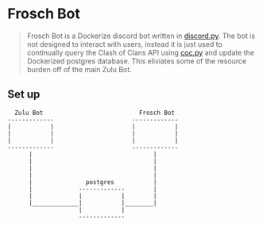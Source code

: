 # Frosch Bot
> Frosch Bot is a Dockerize discord bot written in [discord.py](https://github.com/Rapptz/discord.py).
> The bot is not designed to interact with users, instead it is just used
> to continually query the Clash of Clans API using [coc.py](https://github.com/mathsman5133/coc.py)
> and update the Dockerized postgres database. This eliviates some of the 
> resource burden off of the main Zulu Bot.


## Set up
```
  Zulu Bot                           Frosch Bot          
-------------                      -------------
|           |                      |           |
|           |                      |           |
|           |                      |           |
-------------                      -------------
      |                                  |
      |                                  |
      |                                  |
      |                                  |
      |               postgres           |
      |             -------------        |
      |             |           |        |
      |_____________|           |________|
                    |           |
                    -------------

```